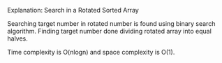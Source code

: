 Explanation: Search in a Rotated Sorted Array

Searching target number in rotated number is found using binary search algorithm. Finding target number done dividing rotated array into equal halves.

Time complexity is O(nlogn) and space complexity is O(1).